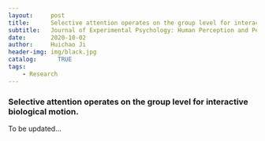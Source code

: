 ```yaml
---
layout:     post
title:      Selective attention operates on the group level for interactive biological motion.
subtitle:   Journal of Experimental Psychology: Human Perception and Performance.
date:       2020-10-02
author:     Huichao Ji
header-img: img/black.jpg
catalog: 	  TRUE
tags:
    - Research
---
```


### Selective attention operates on the group level for interactive biological motion.

To be updated...
